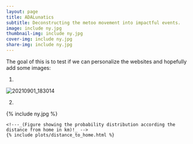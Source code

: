 ```yaml
---
layout: page
title: ADALunatics
subtitle: Deconstructing the metoo movement into impactful events. 
image: include ny.jpg 
thumbnail-img: include ny.jpg 
cover-img: include ny.jpg
share-img: include ny.jpg
---
```


The goal of this is to test if we can personalize the websites and hopefully add some images:

1)

![20210901_183014](https://user-images.githubusercontent.com/65892642/145226409-c5993575-1bca-4a72-a5e5-d55359039b03.jpg)

2)

<!---_(Figure showing the city of New York and used as a test)!_-->

{% include ny.jpg %}

```
<!---_(Figure showing the probability distribution according the distance from home in km)!_ -->
{% include plots/distance_to_home.html %}
```

